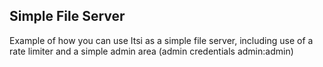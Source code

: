 ## Simple File Server
Example of how you can use Itsi as a simple file server, including use of a rate limiter
and a simple admin area (admin credentials admin:admin)
